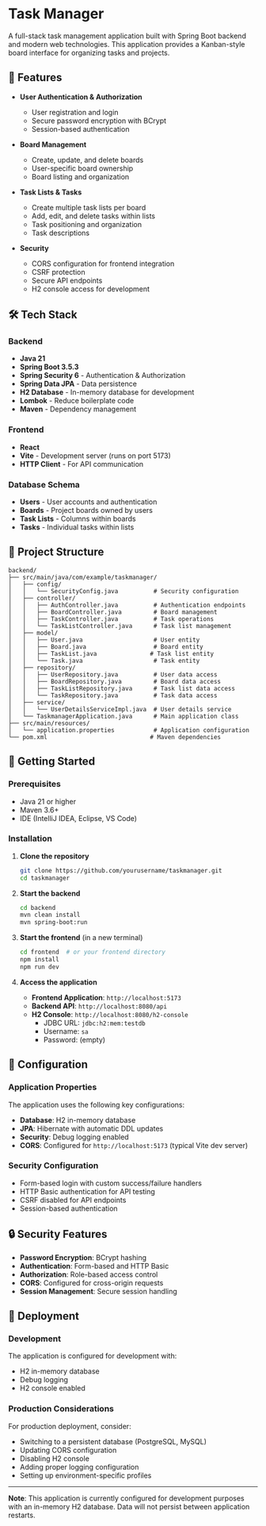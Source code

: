 # Task Manager

A full-stack task management application built with Spring Boot backend and modern web technologies. This application provides a Kanban-style board interface for organizing tasks and projects.

## 🚀 Features

- **User Authentication & Authorization**
  - User registration and login
  - Secure password encryption with BCrypt
  - Session-based authentication

- **Board Management**
  - Create, update, and delete boards
  - User-specific board ownership
  - Board listing and organization

- **Task Lists & Tasks**
  - Create multiple task lists per board
  - Add, edit, and delete tasks within lists
  - Task positioning and organization
  - Task descriptions

- **Security**
  - CORS configuration for frontend integration
  - CSRF protection
  - Secure API endpoints
  - H2 console access for development

## 🛠️ Tech Stack

### Backend
- **Java 21**
- **Spring Boot 3.5.3**
- **Spring Security 6** - Authentication & Authorization
- **Spring Data JPA** - Data persistence
- **H2 Database** - In-memory database for development
- **Lombok** - Reduce boilerplate code
- **Maven** - Dependency management

### Frontend
- **React**
- **Vite** - Development server (runs on port 5173)
- **HTTP Client** - For API communication

### Database Schema
- **Users** - User accounts and authentication
- **Boards** - Project boards owned by users
- **Task Lists** - Columns within boards
- **Tasks** - Individual tasks within lists

## 📁 Project Structure

```
backend/
├── src/main/java/com/example/taskmanager/
│   ├── config/
│   │   └── SecurityConfig.java          # Security configuration
│   ├── controller/
│   │   ├── AuthController.java          # Authentication endpoints
│   │   ├── BoardController.java         # Board management
│   │   ├── TaskController.java          # Task operations
│   │   └── TaskListController.java      # Task list management
│   ├── model/
│   │   ├── User.java                    # User entity
│   │   ├── Board.java                   # Board entity
│   │   ├── TaskList.java               # Task list entity
│   │   └── Task.java                    # Task entity
│   ├── repository/
│   │   ├── UserRepository.java          # User data access
│   │   ├── BoardRepository.java         # Board data access
│   │   ├── TaskListRepository.java      # Task list data access
│   │   └── TaskRepository.java          # Task data access
│   ├── service/
│   │   └── UserDetailsServiceImpl.java  # User details service
│   └── TaskmanagerApplication.java      # Main application class
├── src/main/resources/
│   └── application.properties           # Application configuration
└── pom.xml                             # Maven dependencies
```

## 🚦 Getting Started

### Prerequisites
- Java 21 or higher
- Maven 3.6+
- IDE (IntelliJ IDEA, Eclipse, VS Code)

### Installation

1. **Clone the repository**
   ```bash
   git clone https://github.com/yourusername/taskmanager.git
   cd taskmanager
   ```

2. **Start the backend**
   ```bash
   cd backend
   mvn clean install
   mvn spring-boot:run
   ```

3. **Start the frontend** (in a new terminal)
   ```bash
   cd frontend  # or your frontend directory
   npm install
   npm run dev
   ```

4. **Access the application**
   - **Frontend Application**: `http://localhost:5173`
   - **Backend API**: `http://localhost:8080/api`
   - **H2 Console**: `http://localhost:8080/h2-console`
     - JDBC URL: `jdbc:h2:mem:testdb`
     - Username: `sa`
     - Password: (empty)

## 🔧 Configuration

### Application Properties
The application uses the following key configurations:

- **Database**: H2 in-memory database
- **JPA**: Hibernate with automatic DDL updates
- **Security**: Debug logging enabled
- **CORS**: Configured for `http://localhost:5173` (typical Vite dev server)

### Security Configuration
- Form-based login with custom success/failure handlers
- HTTP Basic authentication for API testing
- CSRF disabled for API endpoints
- Session-based authentication

## 🔒 Security Features

- **Password Encryption**: BCrypt hashing
- **Authentication**: Form-based and HTTP Basic
- **Authorization**: Role-based access control
- **CORS**: Configured for cross-origin requests
- **Session Management**: Secure session handling

## 🚀 Deployment

### Development
The application is configured for development with:
- H2 in-memory database
- Debug logging
- H2 console enabled

### Production Considerations
For production deployment, consider:
- Switching to a persistent database (PostgreSQL, MySQL)
- Updating CORS configuration
- Disabling H2 console
- Adding proper logging configuration
- Setting up environment-specific profiles

---

**Note**: This application is currently configured for development purposes with an in-memory H2 database. Data will not persist between application restarts.
